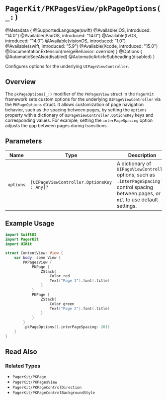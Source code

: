# ``PagerKit/PKPagesView/pkPageOptions(_:)``

@Metadata {
    @SupportedLanguage(swift)
    @Available(iOS, introduced: "14.0")
    @Available(iPadOS, introduced: "14.0")
    @Available(tvOS, introduced: "14.0")
    @Available(visionOS, introduced: "1.0")
    @Available(swift, introduced: "5.9")
    @Available(Xcode, introduced: "15.0")
    @DocumentationExtension(mergeBehavior: override)
}
@Options {
    @AutomaticSeeAlso(disabled)
    @AutomaticArticleSubheading(disabled)
}

Configures options for the underlying `UIPageViewController`.

## Overview

The `pkPageOptions(_:)` modifier of the `PKPagesView` struct in the `PagerKit` framework sets custom options for the underlying `UIPageViewController` via the `PKPageOptions` struct. It allows customization of page navigation behavior, such as the spacing between pages, by setting the `options` property with a dictionary of `UIPageViewController.OptionsKey` keys and corresponding values. For example, setting the `interPageSpacing` option adjusts the gap between pages during transitions.

## Parameters

| Name | Type | Description |
|------|------|-------------|
| `options` | `[UIPageViewController.OptionsKey : Any]?` | A dictionary of `UIPageViewController` options, such as `.interPageSpacing` to control spacing between pages, or `nil` to use default settings. |

## Example Usage

```swift
import SwiftUI
import PagerKit
import UIKit

struct ContentView: View {
    var body: some View {
        PKPagesView {
            PKPage {
                ZStack{
                    Color.red
                    Text("Page 1").font(.title) 
                }
            }
            PKPage {
                ZStack{
                    Color.green
                    Text("Page 2").font(.title) 
                }
            }
        }
        .pkPageOptions([.interPageSpacing: 20])
    }
}
```
## Read Also

### Related Types
- ``PagerKit/PKPage``
- ``PagerKit/PKPagesView``
- ``PagerKit/PKPageControlDirection``
- ``PagerKit/PKPageControlBackgroundStyle``
